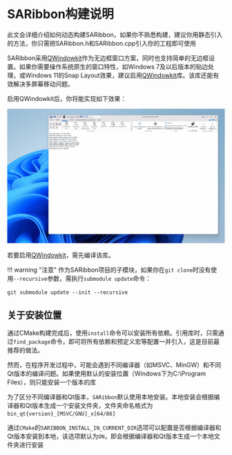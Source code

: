 # SARibbon构建说明

此文会详细介绍如何动态构建SARibbon，如果你不熟悉构建，建议你用静态引入的方法，你只需把SARibbon.h和SARibbon.cpp引入你的工程即可使用

SARibbon采用[QWindowkit](https://github.com/stdware/qwindowkit)作为无边框窗口方案，同时也支持简单的无边框设置。如果你需要操作系统原生的窗口特性，如Windows 7及以后版本的贴边处理，或Windows 11的Snap Layout效果，建议启用[QWindowkit](https://github.com/stdware/qwindowkit)库。该库还能有效解决多屏幕移动问题。

启用QWindowkit后，你将能实现如下效果：

![set-qwindowkit-on-snap](../../assets/pic/set-qwindowkit-on-snap.gif)

若要启用[QWindowkit](https://github.com/stdware/qwindowkit)，需先编译该库。

!!! warning "注意"
   作为SARibbon项目的子模块，如果你在`git clone`时没有使用`--recursive`参数，需执行`submodule update`命令：

   ```shell
   git submodule update --init --recursive
   ```

## 关于安装位置

通过CMake构建完成后，使用`install`命令可以安装所有依赖。引用库时，只需通过`find_package`命令，即可将所有依赖和预定义宏等配置一并引入，这是目前最推荐的做法。

然而，在程序开发过程中，可能会遇到不同编译器（如MSVC、MinGW）和不同Qt版本的编译问题。如果使用默认的安装位置（Windows下为C:\Program Files），则只能安装一个版本的库

为了区分不同编译器和Qt版本，`SARibbon`默认使用本地安装。本地安装会根据编译器和Qt版本生成一个安装文件夹，文件夹命名格式为`bin_qt{version}_[MSVC/GNU]_x[64/86]`

通过`CMake`的`SARIBBON_INSTALL_IN_CURRENT_DIR`选项可以配置是否根据编译器和Qt版本安装到本地，该选项默认为`ON`，即会根据编译器和Qt版本生成一个本地文件夹进行安装